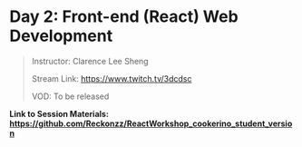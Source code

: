 # Day 2: Front-end (React) Web Development

> Instructor: Clarence Lee Sheng
> 
> Stream Link: <https://www.twitch.tv/3dcdsc>
> 
> VOD: To be released

**Link to Session Materials: <https://github.com/Reckonzz/ReactWorkshop_cookerino_student_version>**